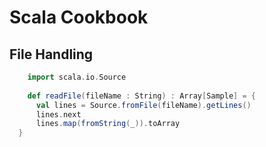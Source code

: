 # Scala Cookbook

## File Handling

```scala
    import scala.io.Source
    
    def readFile(fileName : String) : Array[Sample] = {
      val lines = Source.fromFile(fileName).getLines()
      lines.next
      lines.map(fromString(_)).toArray
  }
```
